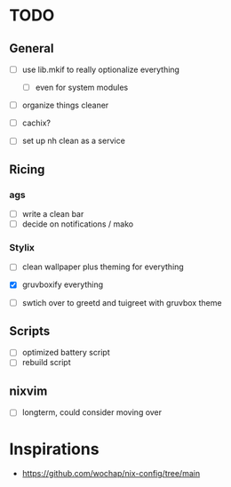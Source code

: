 # TODO

## General 
- [ ] use lib.mkif to really optionalize everything
    - [ ] even for system modules
- [ ] organize things cleaner
- [ ] cachix?
- [ ] set up nh clean as a service


## Ricing

### ags
- [ ] write a clean bar
- [ ] decide on notifications / mako

### Stylix 
- [ ] clean wallpaper plus theming for everything

- [x] gruvboxify everything

- [ ] swtich over to greetd and tuigreet with gruvbox theme

## Scripts
- [ ] optimized battery script
- [ ] rebuild script

## nixvim
- [ ] longterm, could consider moving over

# Inspirations
- https://github.com/wochap/nix-config/tree/main
